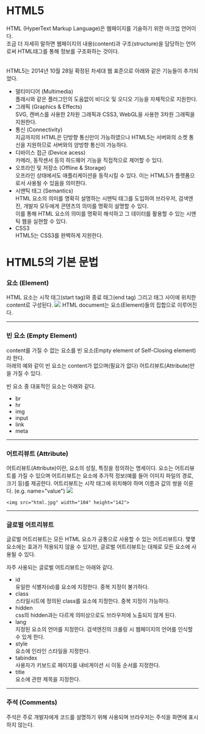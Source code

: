 # HTML5
HTML (HyperText Markup Language)은 웹페이지를 기술하기 위한 마크업 언어이다. <br>
조금 더 자세히 말하면 웹페이지의 내용(content)과 구조(structure)을 담당하는 언어로써 HTML태그를 통해 정보를 구조화하는 것이다.

<br>
HTML5는 2014년 10월 28일 확정된 차세대 웹 표준으로 아래와 같은 기능들이 추가되었다.
<br>

- 멀티미디어 (Multimedia)
<br> 플래시와 같은 플러그인의 도움없이 비디오 및 오디오 기능을 자체적으로 지원한다.
- 그래픽 (Graphics & Effects)
<br> SVG, 캔버스를 사용한 2차원 그래픽과 CSS3, WebGL을 사용한 3차원 그래픽을 지원한다.
- 통신 (Connectivity)
<br> 지금까지의 HTML은 단방향 통신만이 가능하였으나 HTML5는 서버와의 소켓 통신을 지원하므로 서버와의 양방향 통신이 가능하다.
- 디바이스 접근 (Device acess)
<br> 카메라, 동작센서 등의 하드웨어 기능을 직접적으로 제어할 수 있다.
- 오프라인 및 저장소 (Offline & Storage)
<br> 오프라인 상태에서도 애플리케이션을 동작시킬 수 있다. 이는 HTML5가 플랫폼으로서 사용될 수 있음을 의미한다.
- 시맨틱 태그 (Semantics)
<br> HTML 요소의 의미를 명확히 설명하는 시맨틱 태그를 도입하여 브라우저, 검색엔진, 개발자 모두에게 콘텐츠의 의미를 명확히 설명할 수 있다. <br>
이를 통해 HTML 요소의 의미를 명확히 해석하고 그 데이터를 활용할 수 있는 시맨틱 웹을 실현할 수 있다.
- CSS3
<br> HTML5는 CSS3를 완벽하게 지원한다.

# HTML5의 기본 문법

### 요소 (Element)
HTML 요소는 시작 태그(start tag)와 종료 태그(end tag) 그리고 태그 사이에 위치한 content로 구성된다.
<img src="https://poiemaweb.com/img/tag.png">
HTML document는 요소(Element)들의 집합으로 이루어진다.
<br>
<hr>

### 빈 요소 (Empty Element)
content를 가질 수 없는 요소를 빈 요소(Empty element of Self-Closing element)라 한다. <br>
아래의 예와 같이 빈 요소는 content가 없으며(필요가 없다) 어트리뷰트(Attribute)만을 가질 수 있다.

빈 요소 중 대표적인 요소는 아래와 같다.
- br
- hr
- img
- input
- link
- meta

<hr>

### 어트리뷰트 (Attribute)

어트리뷰트(Attribute)이란, 요소의 성질, 특징을 정의하는 명세이다. 요소는 어트리뷰트를 가질 수 있으며 어트리뷰트는 요소에 추가적 정보(예를 들어 이미지 파일의 경로, 크기 등)를 제공한다.
어트리뷰트는 시작 태그에 위치해야 하며 이름과 값의 쌍을 이룬다. (e.g. name="value")
<img src="https://poiemaweb.com/img/html-attribute.png">

````<img src="html.jpg" width="104" height="142">````

<hr>

### 글로벌 어트리뷰트

글로벌 어트리뷰트는 모든 HTML 요소가 공통으로 사용할 수 있는 어트리뷰트다. 몇몇 요소에는 효과가 적용되지 않을 수 있지만, 글로벌 어트리뷰트는 대체로 모든 요소에 사용될 수 있다.

자주 사용되는 글로벌 어트리뷰트는 아래와 같다.

- id
<br> 유일한 식별자(id)를 요소에 지정한다. 중복 지정이 불가하다.
- class
<br> 스타일시트에 정의된 class를 요소에 지정한다. 중복 지정이 가능하다.
- hidden
<br> css의 hidden과는 다르게 의미상으로도 브라우저에 노출되지 않게 된다.
- lang
<br> 지정된 요소의 언어를 지정한다. 검색엔진의 크롤링 시 웹페이지의 언어를 인식할 수 있게 한다.
- style
<br> 요소에 인라인 스타일을 지정한다.
- tabindex
<br> 사용자가 키보드로 페이지를 내비게이션 시 이동 순서를 지정한다.
- title
<br> 요소에 관한 제목을 지정한다.

<hr>

### 주석 (Comments)

주석은 주로 개발자에게 코드를 설명하기 위해 사용되며 브라우저는 주석을 화면에 표시하지 않는다.





